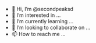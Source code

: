 - 👋 Hi, I’m @secondpeaksd
- 👀 I’m interested in ...
- 🌱 I’m currently learning ...
- 💞️ I’m looking to collaborate on ...
- 📫 How to reach me ...

<!---
secondpeaksd/secondpeaksd is a ✨ special ✨ repository because its `README.md` (this file) appears on your GitHub profile.
You can click the Preview link to take a look at your changes.
--->
